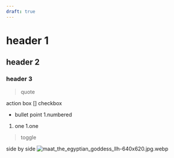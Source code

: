 ```yaml
---
draft: true
---
```


# header 1
## header 2
### header 3
> quote

action box
[] checkbox
- bullet point
1.numbered
1. one
1.one



> toggle

side
by side
![maat\_the\_egyptian\_goddess\_llh-640x620.jpg.webp](files/maat_the_egyptian_goddess_llh-640x620-jpg.webp)
